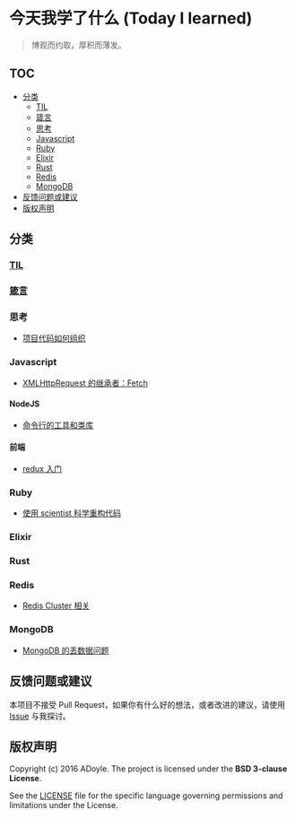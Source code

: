 # 今天我学了什么 (Today I learned)

> 博观而约取，厚积而薄发。

## TOC

<!-- MarkdownTOC -->

- [分类](#分类)
    - [TIL](#til)
    - [箴言](#箴言)
    - [思考](#思考)
    - [Javascript](#javascript)
    - [Ruby](#ruby)
    - [Elixir](#elixir)
    - [Rust](#rust)
    - [Redis](#redis)
    - [MongoDB](#mongodb)
- [反馈问题或建议](#反馈问题或建议)
- [版权声明](#版权声明)

<!-- /MarkdownTOC -->

<a name="分类"></a>
## 分类

<a name="til"></a>
### [TIL](./TIL.md)

<a name="箴言"></a>
### [箴言](./maxim.md)

<a name="思考"></a>
### 思考

- [项目代码如何组织](thinking/how-to-make-code-organization.md)

<a name="javascript"></a>
### Javascript

- [XMLHttpRequest 的继承者：Fetch](javascript/fetch.md)

<a name="nodejs"></a>
#### NodeJS

- [命令行的工具和类库](nodejs/cli-libraries-and-tools.md)

#### 前端

- [redux 入门](front-end/redux-ABC.md)

<a name="ruby"></a>
### Ruby

- [使用 scientist 科学重构代码](ruby/using-scientist-for-refactoring.md)

<a name="elixir"></a>
### Elixir

<a name="rust"></a>
### Rust

<a name="redis"></a>
### Redis

- [Redis Cluster 相关](redis/cluster.md)

<a name="mongodb"></a>
### MongoDB

- [MongoDB 的丢数据问题](mongo/data-lost.md)

<a name="反馈问题或建议"></a>
## 反馈问题或建议

本项目不接受 Pull Request，如果你有什么好的想法，或者改进的建议，请使用 [Issue][] 与我探讨。

<a name="版权声明"></a>
## 版权声明

Copyright (c) 2016 ADoyle. The project is licensed under the **BSD 3-clause License**.

See the [LICENSE][] file for the specific language governing permissions and limitations under the License.


[Issue]: https://github.com/adoyle-h/Today-I-Learned/issues
[LICENSE]: ./LICENSE
